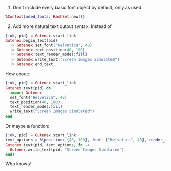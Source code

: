 1. Don't include every basic font object by default, only as used 
```elixir
%Context{used_fonts: HashSet.new()}
```
2. Add more natural text output syntax. Instead of
```elixir
{:ok, pid} = Gutenex.start_link
Gutenex.begin_text(pid)
  |> Gutenex.set_font("Helvetica", 48)
  |> Gutenex.text_position(40, 180)
  |> Gutenex.text_render_mode(:fill)
  |> Gutenex.write_text("Screen Images Simulated")
  |> Gutenex.end_text
```
How about:
```elixir
{:ok, pid} = Gutenex.start_link
Gutenex.text(pid) do
  import Gutenex
  set_font("Helvetica", 48)
  text_position(40, 180)
  text_render_mode(:fill)
  write_text("Screen Images Simulated")
end
```
Or maybe a function:
```elixir
{:ok, pid} = Gutenex.start_link
text_options = %{position: {40, 180}, font: {"Helvetica", 48}, render_mode: :fill}
Gutenex.text(pid, text_options, fn ->
  Gutenex.write_text(pid, "Screen Images Simulated")
end)
```
Who knows!
